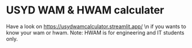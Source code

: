 # USYD WAM & HWAM calculater
Have a look on https://usydwamcalculator.streamlit.app/ \n 
if you wants to know your wam or hwam.
Note: HWAM is for engineering and IT students only.
